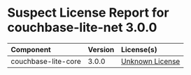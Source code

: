 
Suspect License Report for couchbase-lite-net 3.0.0
===================================================

|Component|Version|License(s)|
| :--- | :--- | :--- |
|couchbase-lite-core|3.0.0|[Unknown License](../../license-data/00000000-0010-0000-0000-000000000000.txt)|
